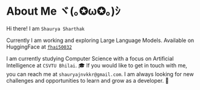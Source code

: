 # About Me ヾ(｡✪ω✪｡)ｼ

Hi there! I am  `Shaurya Sharthak` 


Currently I am working and exploring Large Language Models.
Available on HuggingFace at [`fhai50032`](https://huggingface.co/fhai50032)

I am currently studying Computer Science with a focus on Artificial Intelligence at `CSVTU Bhilai`. 🎓 If you would like to get in touch with me, you can reach me at `shauryajnvkkr@gmail.com`. I am always looking for new challenges and opportunities to learn and grow as a developer. 🤝
